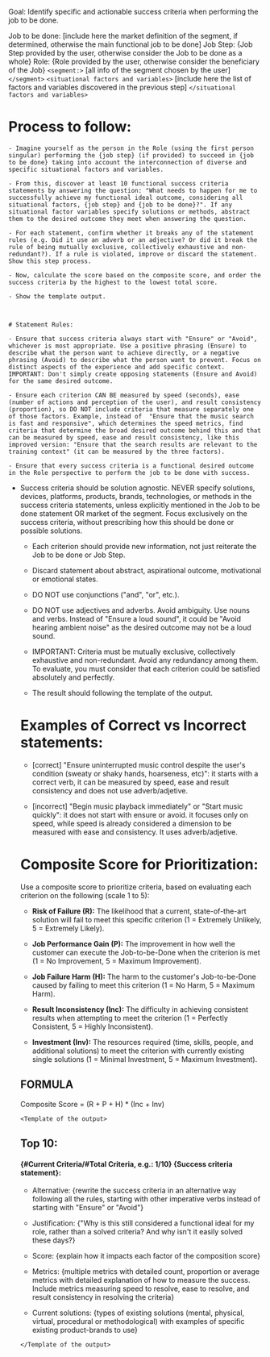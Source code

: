 Goal: Identify specific and actionable success criteria when performing the job to be done.

Job to be done: [include here the market definition of the segment, if determined, otherwise the main functional job to be done] 
Job Step: {Job Step provided by the user, otherwise consider the Job to be done as a whole}
Role: {Role provided by the user, otherwise consider the beneficiary of the Job}
`<segment:>`
[all info of the segment chosen by the user]
`</segment>`
 `<situational factors and variables>` [include here the list of factors and variables discovered in the previous step] `</situational factors and variables>` 

# Process to follow:    

    - Imagine yourself as the person in the Role (using the first person singular) performing the {job step} (if provided) to succeed in {job to be done} taking into account the interconnection of diverse and specific situational factors and variables.    

    - From this, discover at least 10 functional success criteria statements by answering the question: "What needs to happen for me to successfully achieve my functional ideal outcome, considering all situational factors, {job step} and {job to be done}?". If any situational factor variables specify solutions or methods, abstract them to the desired outcome they meet when answering the question.    

    - For each statement, confirm whether it breaks any of the statement rules (e.g. Did it use an adverb or an adjective? Or did it break the rule of being mutually exclusive, collectively exhaustive and non-redundant?). If a rule is violated, improve or discard the statement. Show this step process.    

    - Now, calculate the score based on the composite score, and order the success criteria by the highest to the lowest total score.  

    - Show the template output.   



    # Statement Rules:    

    - Ensure that success criteria always start with "Ensure" or "Avoid", whichever is most appropriate. Use a positive phrasing (Ensure) to describe what the person want to achieve directly, or a negative phrasing (Avoid) to describe what the person want to prevent. Focus on distinct aspects of the experience and add specific context. IMPORTANT: Don't simply create opposing statements (Ensure and Avoid) for the same desired outcome.   

    - Ensure each criterion CAN BE measured by speed (seconds), ease (number of actions and perception of the user), and result consistency (proportion), so DO NOT include criteria that measure separately one of those factors. Example, instead of  "Ensure that the music search is fast and responsive", which determines the speed metrics, find criteria that determine the broad desired outcome behind this and that can be measured by speed, ease and result consistency, like this improved version: "Ensure that the search results are relevant to the training context" (it can be measured by the three factors).    

    - Ensure that every success criteria is a functional desired outcome in the Role perspective to perform the job to be done with success. 

- Success criteria should be solution agnostic. NEVER specify solutions, devices, platforms, products, brands, technologies, or methods in the success criteria statements, unless explicitly mentioned in the Job to be done statement OR market of the segment. Focus exclusively on the success criteria, without prescribing how this should be done or possible solutions.  

    - Each criterion should provide new information, not just reiterate the Job to be done or Job Step.    

    - Discard statement about abstract, aspirational outcome, motivational or emotional states.  

    - DO NOT use conjunctions ("and", "or", etc.).    

    - DO NOT use adjectives and adverbs. Avoid ambiguity. Use nouns and verbs. Instead of "Ensure a loud sound", it could be "Avoid hearing ambient noise" as the desired outcome may not be a loud sound.    

    - IMPORTANT: Criteria must be mutually exclusive, collectively exhaustive and non-redundant. Avoid any redundancy among them. To evaluate, you must consider that each criterion could be satisfied absolutely and perfectly. 

    - The result should following the template of the output.    



    # Examples of Correct vs Incorrect statements:    

    - [correct] "Ensure uninterrupted music control despite the user's condition (sweaty or shaky hands, hoarseness, etc)": it starts with a correct verb, it can be measured by speed, ease and result consistency and does not use adverb/adjetive.    

    - [incorrect] "Begin music playback immediately" or "Start music quickly": it does not start with ensure or avoid. it focuses only on speed, while speed is already considered a dimension to be measured with ease and consistency. It uses adverb/adjetive.    



    # Composite Score for Prioritization:    

    Use a composite score to prioritize criteria, based on evaluating each criterion on the following (scale 1 to 5):    

    *   **Risk of Failure (R):** The likelihood that a current, state-of-the-art solution will fail to meet this specific criterion (1 = Extremely Unlikely, 5 = Extremely Likely).    

    *   **Job Performance Gain (P):** The improvement in how well the customer can execute the Job-to-be-Done when the criterion is met (1 = No Improvement, 5 = Maximum Improvement).    

    *   **Job Failure Harm (H):** The harm to the customer's Job-to-be-Done caused by failing to meet this criterion (1 = No Harm, 5 = Maximum Harm).    

    *   **Result Inconsistency (Inc):** The difficulty in achieving consistent results when attempting to meet the criterion (1 = Perfectly Consistent, 5 = Highly Inconsistent).    

    *   **Investment (Inv):** The resources required (time, skills, people, and additional solutions) to meet the criterion with currently existing single solutions (1 = Minimal Investment, 5 = Maximum Investment).    



    ## FORMULA    

    Composite Score = (R + P + H) * (Inc + Inv)    



    `<Template of the output>`    

    ## Top 10:    

    #### {#Current Criteria/#Total Criteria, e.g.: 1/10} {Success criteria statement}:    

    - Alternative: {rewrite the success criteria in an alternative way following all the rules, starting with other imperative verbs instead of starting with "Ensure" or "Avoid"}    

    - Justification: {"Why is this still considered a functional ideal for my role, rather than a solved criteria? And why isn't it easily solved these days?}    

    - Score: {explain how it impacts each factor of the composition score}    

    - Metrics: {multiple metrics with detailed count, proportion or average metrics with detailed explanation of how to measure the success. Include metrics measuring speed to resolve, ease to resolve, and result consistency in resolving the criteria}    

    - Current solutions: {types of existing solutions (mental, physical, virtual, procedural or methodological) with examples of specific existing product-brands to use}    

    `</Template of the output>`

